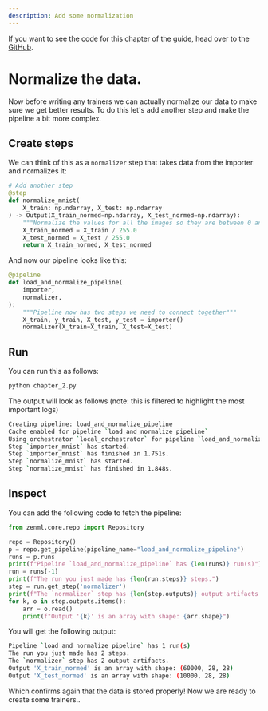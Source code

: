 ```yaml
---
description: Add some normalization
---
```


If you want to see the code for this chapter of the guide, head over to the [GitHub](https://github.com/zenml-io/zenml/tree/main/examples/low_level_guide/chapter_2.py).

# Normalize the data.

Now before writing any trainers we can actually normalize our data to make sure we get better results. To do this let's add another step and make the pipeline a bit more complex.

## Create steps

We can think of this as a `normalizer` step that takes data from the importer and normalizes it:

```python
# Add another step
@step
def normalize_mnist(
    X_train: np.ndarray, X_test: np.ndarray
) -> Output(X_train_normed=np.ndarray, X_test_normed=np.ndarray):
    """Normalize the values for all the images so they are between 0 and 1"""
    X_train_normed = X_train / 255.0
    X_test_normed = X_test / 255.0
    return X_train_normed, X_test_normed
```

And now our pipeline looks like this:

```python
@pipeline
def load_and_normalize_pipeline(
    importer,
    normalizer,
):
    """Pipeline now has two steps we need to connect together"""
    X_train, y_train, X_test, y_test = importer()
    normalizer(X_train=X_train, X_test=X_test)
```

## Run

You can run this as follows:

```python
python chapter_2.py
```

The output will look as follows (note: this is filtered to highlight the most important logs)

```bash
Creating pipeline: load_and_normalize_pipeline
Cache enabled for pipeline `load_and_normalize_pipeline`
Using orchestrator `local_orchestrator` for pipeline `load_and_normalize_pipeline`. Running pipeline..
Step `importer_mnist` has started.
Step `importer_mnist` has finished in 1.751s.
Step `normalize_mnist` has started.
Step `normalize_mnist` has finished in 1.848s.
```

## Inspect

You can add the following code to fetch the pipeline:

```python
from zenml.core.repo import Repository

repo = Repository()
p = repo.get_pipeline(pipeline_name="load_and_normalize_pipeline")
runs = p.runs
print(f"Pipeline `load_and_normalize_pipeline` has {len(runs)} run(s)")
run = runs[-1]
print(f"The run you just made has {len(run.steps)} steps.")
step = run.get_step('normalizer')
print(f"The `normalizer` step has {len(step.outputs)} output artifacts.")
for k, o in step.outputs.items():
    arr = o.read()
    print(f"Output '{k}' is an array with shape: {arr.shape}")
```

You will get the following output:

```bash
Pipeline `load_and_normalize_pipeline` has 1 run(s)
The run you just made has 2 steps.
The `normalizer` step has 2 output artifacts.
Output 'X_train_normed' is an array with shape: (60000, 28, 28)
Output 'X_test_normed' is an array with shape: (10000, 28, 28)
```

Which confirms again that the data is stored properly! Now we are ready to create some trainers..
